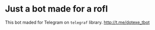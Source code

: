 # Just a bot made for a rofl
This bot maded for Telegram on `telegraf` library. http://t.me/dotexe_tbot
